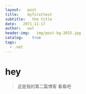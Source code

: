 ```yaml
---
layout:   post
title:    myfirsttest
subtitle:   the title
date:   2071-11-17
author:   wxl
header-img:   img/post-bg-2015.jpg
catalog:    true
tags:
  - .net
---
```


# hey
>这是我的第二篇博客
看看吧
